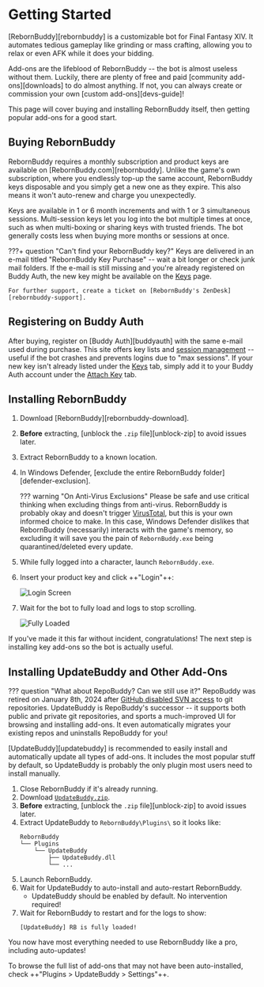 # Getting Started

[RebornBuddy][rebornbuddy] is a customizable bot for Final Fantasy XIV. It automates tedious gameplay like grinding or mass crafting, allowing you to relax or even AFK while it does your bidding.

Add-ons are the lifeblood of RebornBuddy -- the bot is almost useless without them. Luckily, there are plenty of free and paid [community add-ons][downloads] to do almost anything. If not, you can always create or commission your own [custom add-ons][devs-guide]!

This page will cover buying and installing RebornBuddy itself, then getting popular add-ons for a good start.

## Buying RebornBuddy

RebornBuddy requires a monthly subscription and product keys are available on [RebornBuddy.com][rebornbuddy]. Unlike the game's own subscription, where you endlessly top-up the same account, RebornBuddy keys disposable and you simply get a new one as they expire. This also means it won't auto-renew and charge you unexpectedly.

Keys are available in 1 or 6 month increments and with 1 or 3 simultaneous sessions. Multi-session keys let you log into the bot multiple times at once, such as when multi-boxing or sharing keys with trusted friends. The bot generally costs less when buying more months or sessions at once.

???+ question "Can't find your RebornBuddy key?"
    Keys are delivered in an e-mail titled "RebornBuddy Key Purchase" -- wait a bit longer or check junk mail folders. If the e-mail is still missing and you're already registered on Buddy Auth, the new key might be available on the [Keys][list-keys] page.

    For further support, create a ticket on [RebornBuddy's ZenDesk][rebornbuddy-support].

## Registering on Buddy Auth

After buying, register on [Buddy Auth][buddyauth] with the same e-mail used during purchase.  This site offers key lists and [session management][list-sessions] -- useful if the bot crashes and prevents logins due to "max sessions". If your new key isn't already listed under the [Keys][list-keys] tab, simply add it to your Buddy Auth account under the [Attach Key][attach-key] tab.

[list-keys]: https://portal.rebornbuddy.com/User/Keys "Keys"
[list-sessions]: https://portal.rebornbuddy.com/User/Sessions "Sessions"
[attach-key]: https://portal.rebornbuddy.com/User/AttachKey "Attach Keys"

## Installing RebornBuddy

1. Download [RebornBuddy][rebornbuddy-download].
2. **Before** extracting, [unblock the `.zip` file][unblock-zip] to avoid issues later.
3. Extract RebornBuddy to a known location.
4. In Windows Defender, [exclude the entire RebornBuddy folder][defender-exclusion].

    ??? warning "On Anti-Virus Exclusions"
        Please be safe and use critical thinking when excluding things from anti-virus. RebornBuddy is probably okay and doesn't trigger [VirusTotal][virus-total], but this is your own informed choice to make. In this case, Windows Defender dislikes that RebornBuddy (necessarily) interacts with the game's memory, so excluding it will save you the pain of `RebornBuddy.exe` being quarantined/deleted every update.

5. While fully logged into a character, launch `RebornBuddy.exe`.
6. Insert your product key and click ++"Login"++:

    ![Login Screen](img/login.png)

7. Wait for the bot to fully load and logs to stop scrolling.

    ![Fully Loaded](img/rebornbuddy_loaded.png)

If you've made it this far without incident, congratulations! The next step is installing key add-ons so the bot is actually useful.

[virus-total]: https://www.virustotal.com/gui/home/upload "VirusTotal"

## Installing UpdateBuddy and Other Add-Ons

??? question "What about RepoBuddy? Can we still use it?"
    RepoBuddy was retired on January 8th, 2024 after [GitHub disabled SVN access][svn-sunset] to git repositories. UpdateBuddy is RepoBuddy's successor -- it supports both public and private git repositories, and sports a much-improved UI for browsing and installing add-ons. It even automatically migrates your existing repos and uninstalls RepoBuddy for you!

[UpdateBuddy][updatebuddy] is recommended to easily install and automatically update all types of add-ons. It includes the most popular stuff by default, so UpdateBuddy is probably the only plugin most users need to install manually.

1. Close RebornBuddy if it's already running.
2. Download [`UpdateBuddy.zip`][updatebuddy-zip].
3. **Before** extracting, [unblock the `.zip` file][unblock-zip] to avoid issues later.
4. Extract UpdateBuddy to `RebornBuddy\Plugins\` so it looks like:
    ```
    RebornBuddy
    └── Plugins
        └── UpdateBuddy
            ├── UpdateBuddy.dll
            └── ...
    ```
5. Launch RebornBuddy.
6. Wait for UpdateBuddy to auto-install and auto-restart RebornBuddy.
   - UpdateBuddy should be enabled by default. No intervention required!
7. Wait for RebornBuddy to restart and for the logs to show:
    ```
    [UpdateBuddy] RB is fully loaded!
    ```

You now have most everything needed to use RebornBuddy like a pro, including auto-updates!

To browse the full list of add-ons that may not have been auto-installed, check ++"Plugins > UpdateBuddy > Settings"++.

[svn-sunset]: https://github.blog/changelog/2024-01-08-subversion-has-been-sunset/
[updatebuddy-zip]: https://loader.updatebuddy.net/UpdateBuddy.zip "Download UpdateBuddy"

